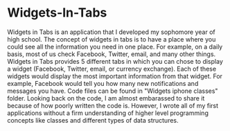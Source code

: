 # Widgets-In-Tabs
Widgets in Tabs is an application that I developed my sophomore year of high school. The concept of widgets in tabs is to have a place where you could see all the information you need in one place. For example, on a daily basis, most of us check Facebook, Twitter, email, and many other things. Widgets in Tabs provides 5 different tabs in which you can chose to display a widget (Facebook, Twitter, email, or currency exchange). Each of these widgets would display the most important information from that widget. For example, Facebook would tell you how many new notifications and messages you have. Code files can be found in "Widgets iphone classes" folder. Looking back on the code, I am almost embarassed to share it because of how poorly written the code is. However, I wrote all of my first applications without a firm understanding of higher level programming concepts like classes and different types of data structures.
